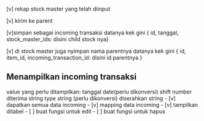 [v] rekap stock master yang telah diinput

[v] kirim ke parent

[v]simpan sebagai incoming transaksi
datanya kek gini { id, tanggal, stock_master_ids: disini child stock nya}

[v] di stock master juga nyimpan nama parentnya
datanya kek gini { id, item_id, incoming_transaction_id: disini id parentnya }

<!-- 28 Desember 2022 -->
## Menampilkan incoming transaksi
value yang perlu ditampilkan:
  tanggal date(perlu dikonversi)
  shift number
  diterima string
  type string (perlu dikonversi)
  diserahkan string
    - [v] dapatkan semua data incoming
    - [v] mapping data incoming
    - [v] tampilkan ditabel
    - [ ] buat fungsi untuk edit
    - [ ] buat fungsi untuk hapus
